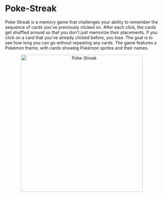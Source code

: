 # Poke-Streak

Poke-Streak is a memory game that challenges your ability to remember the sequence of cards you've previously clicked on. After each click, the cards get shuffled around so that you don't just memorize their placements. If you click on a card that you’ve already clicked before, you lose. The goal is to see how long you can go without repeating any cards. The game features a Pokémon theme, with cards showing Pokémon sprites and their names.

<p align="center">
  <img height="450" width="400" alt="Poke-Streak" src="https://github.com/user-attachments/assets/e72c6a96-c878-4702-b9b4-3173b72000ce">
</p>

